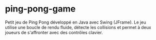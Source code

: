 # ping-pong-game
 Petit jeu de Ping Pong développé en Java avec Swing (JFrame). Le jeu utilise une boucle de rendu fluide, détecte les collisions et permet à deux joueurs de s'affronter avec des contrôles clavier.
